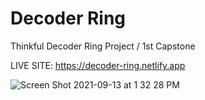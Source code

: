 # Decoder Ring
Thinkful Decoder Ring Project / 1st Capstone

LIVE SITE: https://decoder-ring.netlify.app 

![Screen Shot 2021-09-13 at 1 32 28 PM](https://user-images.githubusercontent.com/52841881/133152688-977f104b-ffae-42fd-bc2d-ef1ddf275994.png)
